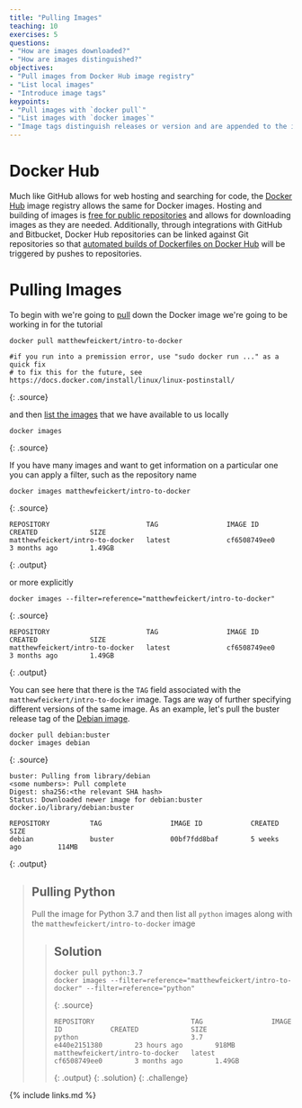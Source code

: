 ```yaml
---
title: "Pulling Images"
teaching: 10
exercises: 5
questions:
- "How are images downloaded?"
- "How are images distinguished?"
objectives:
- "Pull images from Docker Hub image registry"
- "List local images"
- "Introduce image tags"
keypoints:
- "Pull images with `docker pull`"
- "List images with `docker images`"
- "Image tags distinguish releases or version and are appended to the image name with a colon"
---
```


# Docker Hub

Much like GitHub allows for web hosting and searching for code, the [Docker Hub][docker-hub]
image registry allows the same for Docker images.
Hosting and building of images is [free for public repositories][docker-hub-billing] and
allows for downloading images as they are needed.
Additionally, through integrations with GitHub and Bitbucket, Docker Hub repositories can
be linked against Git repositories so that
[automated builds of Dockerfiles on Docker Hub][docker-hub-builds] will be triggered by
pushes to repositories.

# Pulling Images

To begin with we're going to [pull][docker-docs-pull] down the Docker image we're going
to be working in for the tutorial

~~~
docker pull matthewfeickert/intro-to-docker

#if you run into a premission error, use "sudo docker run ..." as a quick fix
# to fix this for the future, see https://docs.docker.com/install/linux/linux-postinstall/
~~~
{: .source}

and then [list the images][docker-docs-images] that we have available to us locally

~~~
docker images
~~~
{: .source}

If you have many images and want to get information on a particular one you can apply a
filter, such as the repository name

~~~
docker images matthewfeickert/intro-to-docker
~~~
{: .source}

~~~
REPOSITORY                        TAG                 IMAGE ID            CREATED             SIZE
matthewfeickert/intro-to-docker   latest              cf6508749ee0        3 months ago        1.49GB
~~~
{: .output}

or more explicitly

~~~
docker images --filter=reference="matthewfeickert/intro-to-docker"
~~~
{: .source}

~~~
REPOSITORY                        TAG                 IMAGE ID            CREATED             SIZE
matthewfeickert/intro-to-docker   latest              cf6508749ee0        3 months ago        1.49GB
~~~
{: .output}

You can see here that there is the `TAG` field associated with the
`matthewfeickert/intro-to-docker` image.
Tags are way of further specifying different versions of the same image.
As an example, let's pull the buster release tag of the
[Debian image](https://hub.docker.com/_/debian).

~~~
docker pull debian:buster
docker images debian
~~~
{: .source}

~~~
buster: Pulling from library/debian
<some numbers>: Pull complete
Digest: sha256:<the relevant SHA hash>
Status: Downloaded newer image for debian:buster
docker.io/library/debian:buster

REPOSITORY          TAG                 IMAGE ID            CREATED             SIZE
debian              buster              00bf7fdd8baf        5 weeks ago         114MB
~~~
{: .output}

> ## Pulling Python
>
> Pull the image for Python 3.7 and then list all `python` images along with
> the `matthewfeickert/intro-to-docker` image
>
> > ## Solution
> >
> > ~~~
> > docker pull python:3.7
> > docker images --filter=reference="matthewfeickert/intro-to-docker" --filter=reference="python"
> > ~~~
> > {: .source}
> >
> > ~~~
> > REPOSITORY                        TAG                 IMAGE ID            CREATED             SIZE
> > python                            3.7                 e440e2151380        23 hours ago        918MB
> > matthewfeickert/intro-to-docker   latest              cf6508749ee0        3 months ago        1.49GB
> > ~~~
> > {: .output}
> {: .solution}
{: .challenge}

[docker-hub]: https://hub.docker.com/
[docker-hub-billing]: https://hub.docker.com/billing-plans/
[docker-hub-builds]: https://docs.docker.com/docker-hub/builds/
[docker-docs-pull]: https://docs.docker.com/engine/reference/commandline/pull/
[docker-docs-images]: https://docs.docker.com/engine/reference/commandline/images/

{% include links.md %}
